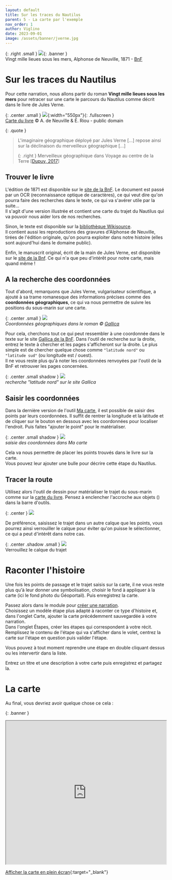 ```yaml
---
layout: default
title: Sur les traces du Nautilus
parent: 5 - La carte par l'exemple
nav_order: 1
author: Viglino
date: 2023-09-01
image: /assets/banner/jverne.jpg
---
```

{: .right .small }
![](/Macarte-MI/assets/banner/jverne.jpg){: .banner }   
Vingt mille lieues sous les mers, Alphonse de Neuville, 1871 - [BnF](https://gallica.bnf.fr/ark:/12148/btv1b8600258f/f6)

# Sur les traces du Nautilus

Pour cette narration, nous allons partir du roman **Vingt mille lieues sous les mers** pour retracer sur une carte le parcours du Nautilus comme décrit dans le livre de Jules Verne.

{: .center .small }
![](https://upload.wikimedia.org/wikipedia/commons/c/ca/Nautilus_route_montage.jpg){:width="550px"}{: .fullscreen }   
[Carte du livre](https://commons.wikimedia.org/wiki/File:Nautilus_route_montage.jpg) &copy; A. de Neuville & É. Riou - public domain

{: .quote }
> L'imaginaire géographique déployé par Jules Verne [...] repose ainsi sur la déclinaison du merveilleux géographique [...]
>
> {: .right }
> Merveilleux géographique dans Voyage au centre de la Terre [[Dupuy, 2017](/Macarte-MI/annexes/biblio#dupuy-2017)]

## Trouver le livre

L'édition de 1871 est disponible sur le [site de la BnF](https://gallica.bnf.fr/ark:/12148/bpt6k6577310x/f1.item). Le document est passé par un OCR (reconnaissance optique de caractères), ce qui veut dire qu'on pourra faire des recherches dans le texte, ce qui va s'avérer utile par la suite...   
Il s'agit d'une version illustrée et contient une carte du trajet du Nautilus qui va pouvoir nous aider lors de nos recherches.

Sinon, le texte est disponible sur la [bibliothèque Wikisource](https://fr.wikisource.org/wiki/Vingt_mille_lieues_sous_les_mers).   
Il contient aussi les reproductions des gravures d'Alphonse de Neuville, tirées de l'édition originale, qu'on pourra exploiter dans notre histoire (elles sont aujourd'hui dans le domaine public).

Enfin, le manuscrit original, écrit de la main de Jules Verne, est disponible sur le [site de la Bnf](https://gallica.bnf.fr/ark:/12148/btv1b53067298j). Ce qui n'a que peu d'intérêt pour notre carte, mais quand même !


## A la recherche des coordonnées

Tout d'abord, remarquons que Jules Verne, vulgarisateur scientifique, a ajouté à sa trame romanesque des informations précises comme des **coordonnées géographiques**, ce qui va nous permettre de suivre les positions du sous-marin sur une carte.

{: .center .small }
![](/Macarte-MI/assets/img/ch5.1-coords.png)   
*Coordonnées géographiques dans le roman &copy; [Gallica](https://gallica.bnf.fr/ark:/12148/bpt6k6577310x/f38.image.r=%22latitude%20nord%22)*

Pour cela, cherchons tout ce qui peut ressembler à une coordonnée dans le texte sur le site [Gallica de la BnF](https://gallica.bnf.fr/ark:/12148/bpt6k6577310x/f1.item). Dans l'outil de recherche sur la droite, entrez le texte à chercher et les pages s'afficheront sur la droite. Le plus simple est de chercher quelque chose comme `"latitude nord"` ou `"latitude sud"` (ou longitude est / ouest).   
Il ne vous reste plus qu'à noter les coordonnées renvoyées par l'outil de la BnF et retrouver les pages concernées.

{: .center .small shadow }
![](/Macarte-MI/assets/img/ch5.1-ocr.jpg)   
*recherche "latitude nord" sur le site Gallica*

## Saisir les coordonnées

Dans la dernière version de l'outil [Ma carte](https://macarte.ign.fr/edition/carte/), il est possible de saisir des points par leurs coordonnées. Il suffit de rentrer la longitude et la latitude et de cliquer sur le bouton en dessous avec les coordonnées pour localiser l'endroit. Puis faites "ajouter le point" pour le matérialiser.

{: .center .small shadow }
![](/Macarte-MI/assets/img/ch5.1-coord.jpg)   
*saisie des coordonnées dans Ma carte*

Cela va nous permettre de placer les points trouvés dans le livre sur la carte.   
Vous pouvez leur ajouter une bulle pour décrire cette étape du Nautilus.

## Tracer la route

Utilisez alors l'outil de dessin <i class="fg-polyline-pt"></i> pour matérialiser le trajet du sous-marin comme sur la [carte du livre](#sur-les-traces-du-nautilus). Pensez à enclencher l'accroche aux objets (<i class="fg-snap"></i>) dans la barre d'outils.

{: .center }
![](/Macarte-MI/assets/img/ch5.1-tools.png)

De préférence, saisissez le trajet dans un autre calque que les points, vous pourrez ainsi verrouiller le calque pour éviter qu'on puisse le sélectionner, ce qui  a peut d'intérêt dans notre cas.

{: .center .shadow .small }
![](/Macarte-MI/assets/img/ch5.1-layerlock.png)   
Verrouillez le calque du trajet

# Raconter l'histoire

Une fois les points de passage et le trajet saisis sur la carte, il ne vous reste plus qu'à leur donner une symbolisation, choisir le fond à appliquer à la carte (ici le fond photo du Géoportail). Puis enregistrez la carte.

Passez alors dans le module pour [créer une narration](https://macarte.ign.fr/edition/narration/).   
Choisissez un modèle étape plus adapté à raconter ce type d'histoire et, dans l'onglet <i class="fi-map-alt blue-disk"></i> Carte, ajouter la carte précédemment sauvegardée à votre narration.   
Dans l'onglet <i class="step blue-disk"></i> Étapes, créer les étapes qui correspondent à votre récit. Remplissez le contenu de l'étape qui va s'afficher dans le volet, centrez la carte sur l'étape en question puis valider l'étape.

Vous pouvez à tout moment reprendre une étape en double cliquant dessus ou les intervertir dans la liste.

Entrez un titre et une description à votre carte puis enregistrez et partagez la.

# La carte

Au final, vous devriez avoir quelque chose ce cela&nbsp;:

{: .banner }
<iframe src="https://macarte.ign.fr/carte/5aea2d2515d03442521ddc91347e8427/Nautilus?    noZoom" width="100%" height="450px"></iframe>

[Afficher la carte en plein écran](https://macarte.ign.fr/carte/5aea2d2515d03442521ddc91347e8427/Nautilus){:target="_blank"}

